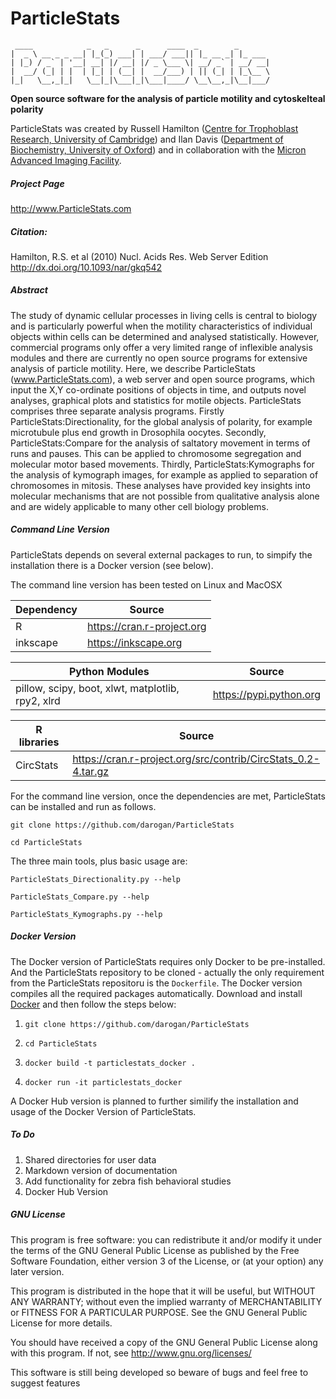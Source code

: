# ParticleStats #
     ____            _   _      _      ____  _        _                   
    |  _ \ __ _ _ __| |_(_) ___| | ___/ ___|| |_ __ _| |_ ___             
    | |_) / _` | '__| __| |/ __| |/ _ \___ \| __/ _` | __/ __|            
    |  __/ (_| | |  | |_| | (__| |  __/___) | || (_| | |_\__ \            
    |_|   \__,_|_|   \__|_|\___|_|\___|____/ \__\__,_|\__|___/            

__Open source software for the analysis of particle motility and cytoskelteal polarity__

ParticleStats was created by Russell Hamilton ([Centre for Trophoblast Research, University of Cambridge](http://www.trophoblast.cam.ac.uk)) and Ilan Davis ([Department of Biochemistry, University of Oxford](http://www.bioch.ox.ac.uk/research/davis)) and in collaboration with the [Micron Advanced Imaging Facility](http://www.micron.ox.ac.uk).

##### Project Page #####

http://www.ParticleStats.com                                

##### Citation: #####

Hamilton, R.S. et al (2010) Nucl. Acids Res. Web Server Edition       
http://dx.doi.org/10.1093/nar/gkq542

##### Abstract #####

The study of dynamic cellular processes in living cells is central to biology and is particularly powerful when the motility characteristics of individual objects within cells can be determined and analysed statistically. However, commercial programs only offer a very limited range of inflexible analysis modules and there are currently no open source programs for extensive analysis of particle motility. Here, we describe ParticleStats (www.ParticleStats.com), a web server and open source programs, which input the X,Y co-ordinate positions of objects in time, and outputs novel analyses, graphical plots and statistics for motile objects. ParticleStats comprises three separate analysis programs. Firstly ParticleStats:Directionality, for the global analysis of polarity, for example microtubule plus end growth in Drosophila oocytes. Secondly, ParticleStats:Compare for the analysis of saltatory movement in terms of runs and pauses. This can be applied to chromosome segregation and molecular motor based movements. Thirdly, ParticleStats:Kymographs for the analysis of kymograph images, for example as applied to separation of chromosomes in mitosis. These analyses have provided key insights into molecular mechanisms that are not possible from qualitative analysis alone and are widely applicable to many other cell biology problems.

##### Command Line Version #####
ParticleStats depends on several external packages to run, to simpify the installation there is a Docker version (see below).

The command line version has been tested on Linux and MacOSX

| Dependency | Source |
| ---------- | ------ |
| R          | https://cran.r-project.org       |
| inkscape   | https://inkscape.org |

| Python Modules | Source |
| -------------- | ------ |
| pillow, scipy, boot, xlwt, matplotlib, rpy2, xlrd | https://pypi.python.org |

| R libraries | Source |
| ----------- | ------ |
| CircStats   |  https://cran.r-project.org/src/contrib/CircStats_0.2-4.tar.gz |


For the command line version, once the dependencies are met, ParticleStats can be installed and run as follows.

    git clone https://github.com/darogan/ParticleStats

    cd ParticleStats

The three main tools, plus basic usage are:

    ParticleStats_Directionality.py --help

    ParticleStats_Compare.py --help

    ParticleStats_Kymographs.py --help

##### Docker Version #####
The Docker version of ParticleStats requires only Docker to be pre-installed. And the ParticleStats repository to be cloned - actually the only requirement from the ParticleStats repositoru is the `Dockerfile`. The Docker version compiles all the required packages automatically.
Download and install [Docker](https://docs.docker.com/engine/installation/) and then follow the steps below:

1. `git clone https://github.com/darogan/ParticleStats`

2. `cd ParticleStats`

3. `docker build -t particlestats_docker .`

4. `docker run -it particlestats_docker`

A Docker Hub version is planned to further similify the installation and usage of the Docker Version of ParticleStats.


##### To Do #####
1. Shared directories for user data
2. Markdown version of documentation
3. Add functionality for zebra fish behavioral studies
4. Docker Hub Version

##### GNU License #####

This program is free software: you can redistribute it and/or modify it under the terms of the GNU General Public License as published by the Free Software Foundation, either version 3 of the License, or        (at your option) any later version.

This program is distributed in the hope that it will be useful, but WITHOUT ANY WARRANTY; without even the implied warranty of MERCHANTABILITY or FITNESS FOR A PARTICULAR PURPOSE.  See the GNU General Public License for more details.                                

You should have received a copy of the GNU General Public License along with this program.  If not, see http://www.gnu.org/licenses/

This software is still being developed so beware of bugs and feel free to suggest features
